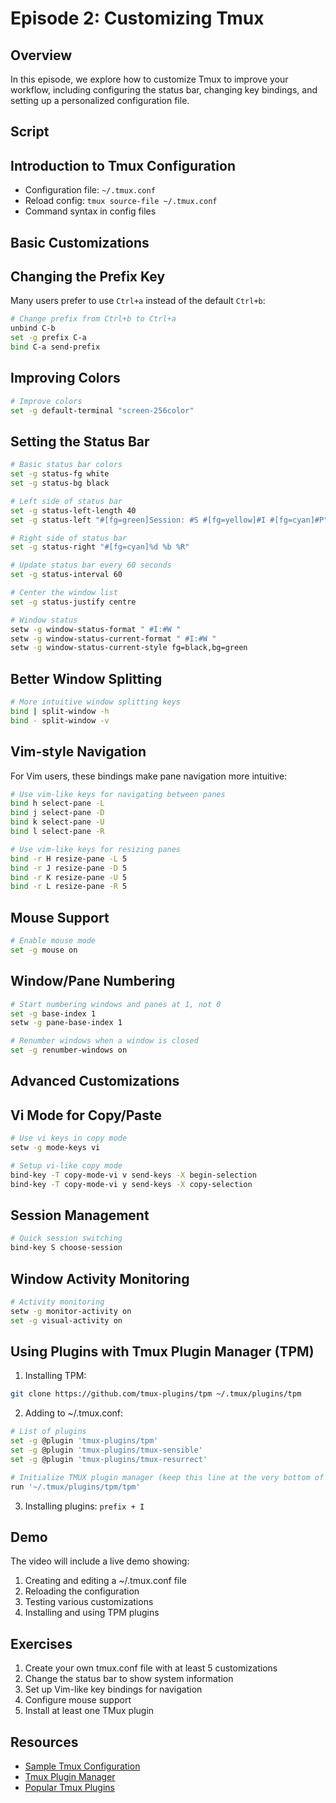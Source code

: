 # Episode 2: Customizing Tmux

## Overview
In this episode, we explore how to customize Tmux to improve your workflow, including configuring the status bar, changing key bindings, and setting up a personalized configuration file.

## Script

## Introduction to Tmux Configuration
- Configuration file: `~/.tmux.conf`
- Reload config: `tmux source-file ~/.tmux.conf`
- Command syntax in config files

## Basic Customizations

## Changing the Prefix Key
Many users prefer to use `Ctrl+a` instead of the default `Ctrl+b`:

```bash
# Change prefix from Ctrl+b to Ctrl+a
unbind C-b
set -g prefix C-a
bind C-a send-prefix
```

## Improving Colors
```bash
# Improve colors
set -g default-terminal "screen-256color"
```

## Setting the Status Bar
```bash
# Basic status bar colors
set -g status-fg white
set -g status-bg black

# Left side of status bar
set -g status-left-length 40
set -g status-left "#[fg=green]Session: #S #[fg=yellow]#I #[fg=cyan]#P"

# Right side of status bar
set -g status-right "#[fg=cyan]%d %b %R"

# Update status bar every 60 seconds
set -g status-interval 60

# Center the window list
set -g status-justify centre

# Window status
setw -g window-status-format " #I:#W "
setw -g window-status-current-format " #I:#W "
setw -g window-status-current-style fg=black,bg=green
```

## Better Window Splitting
```bash
# More intuitive window splitting keys
bind | split-window -h
bind - split-window -v
```

## Vim-style Navigation
For Vim users, these bindings make pane navigation more intuitive:

```bash
# Use vim-like keys for navigating between panes
bind h select-pane -L
bind j select-pane -D
bind k select-pane -U
bind l select-pane -R

# Use vim-like keys for resizing panes
bind -r H resize-pane -L 5
bind -r J resize-pane -D 5
bind -r K resize-pane -U 5
bind -r L resize-pane -R 5
```

## Mouse Support
```bash
# Enable mouse mode
set -g mouse on
```

## Window/Pane Numbering
```bash
# Start numbering windows and panes at 1, not 0
set -g base-index 1
setw -g pane-base-index 1

# Renumber windows when a window is closed
set -g renumber-windows on
```

## Advanced Customizations

## Vi Mode for Copy/Paste
```bash
# Use vi keys in copy mode
setw -g mode-keys vi

# Setup vi-like copy mode
bind-key -T copy-mode-vi v send-keys -X begin-selection
bind-key -T copy-mode-vi y send-keys -X copy-selection
```

## Session Management
```bash
# Quick session switching
bind-key S choose-session
```

## Window Activity Monitoring
```bash
# Activity monitoring
setw -g monitor-activity on
set -g visual-activity on
```

## Using Plugins with Tmux Plugin Manager (TPM)

1. Installing TPM:
```bash
git clone https://github.com/tmux-plugins/tpm ~/.tmux/plugins/tpm
```

2. Adding to ~/.tmux.conf:
```bash
# List of plugins
set -g @plugin 'tmux-plugins/tpm'
set -g @plugin 'tmux-plugins/tmux-sensible'
set -g @plugin 'tmux-plugins/tmux-resurrect'

# Initialize TMUX plugin manager (keep this line at the very bottom of tmux.conf)
run '~/.tmux/plugins/tpm/tpm'
```

3. Installing plugins: `prefix + I`

## Demo
The video will include a live demo showing:
1. Creating and editing a ~/.tmux.conf file
2. Reloading the configuration
3. Testing various customizations
4. Installing and using TPM plugins

## Exercises
1. Create your own tmux.conf file with at least 5 customizations
2. Change the status bar to show system information
3. Set up Vim-like key bindings for navigation
4. Configure mouse support
5. Install at least one TMux plugin

## Resources
- [Sample Tmux Configuration](../configs/tmux.conf)
- [Tmux Plugin Manager](https://github.com/tmux-plugins/tpm)
- [Popular Tmux Plugins](../cheatsheets/tmux-plugins.md)